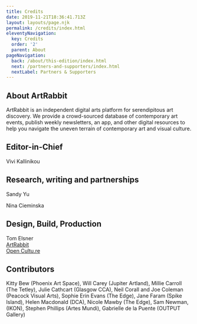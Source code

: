```yaml
---
title: Credits
date: 2019-11-21T18:36:41.713Z
layout: layouts/page.njk
permalink: /credits/index.html
eleventyNavigation:
  key: Credits
  order: '2'
  parent: About
pageNavigation:
  back: /about/this-edition/index.html
  next: /partners-and-supporters/index.html
  nextLabel: Partners & Supporters
---
```

## About ArtRabbit 

ArtRabbit is an independent digital arts platform for serendipitous art discovery. We provide a crowd-sourced database of contemporary art events, publish weekly newsletters, an app, and other digital resources to help you navigate the uneven terrain of contemporary art and visual culture.

## Editor-in-Chief

Vivi Kallinikou

## Research, writing and partnerships

Sandy Yu

Nina Cieminska

## Design, Build, Production

Tom Elsner\
[ArtRabbit](https://www.artrabbit.com/)\
[Open Cultu.re](https://opencultu.re/)

## Contributors

Kitty Bew (Phoenix Art Space), Will Carey (Jupiter Artland), Millie Carroll (The Tetley), Julie Cathcart (Glasgow CCA), Neil Corall and Joe Coleman (Peacock Visual Arts), Sophie Erin Evans (The Edge), Jane Faram (Spike Island), Helen Macdonald (DCA), Nicole Mawby (The Edge), Sam Newman, (IKON), Stephen Phillips (Artes Mundi), Gabrielle de la Puente (OUTPUT Gallery)

##

